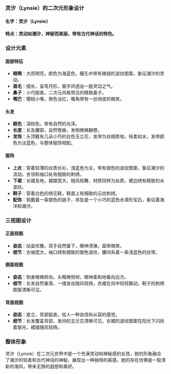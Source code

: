 ### 灵汐（Lynsie）的二次元形象设计

#### 名字：灵汐（Lynsie）

#### 特点：灵动如潮汐，神秘而美丽，带有古代神话的特色。

### 设计元素

#### 面部特征

- **眼睛**：大而明亮，颜色为海蓝色，瞳孔中带有微弱的波纹图案，象征潮汐的灵动。
- **眉毛**：细长，呈弯月形，眉宇间透出一股灵动之气。
- **鼻子**：小巧挺直，二次元风格常见的精致鼻子。
- **嘴巴**：樱桃小嘴，唇色淡红，嘴角带有一丝俏皮的微笑。

#### 头发

- **颜色**：深棕色，带有自然的光泽。
- **长度**：长及腰部，自然卷曲，发梢微微翻卷。
- **发饰**：头顶戴有几朵小巧的白色玉兰花，发带为丝绸质地，轻柔如水，发带颜色为淡蓝色，与整体服饰相配。

#### 服饰

- **上衣**：穿着轻薄的丝质长衫，浅蓝色为主，带有银色的波纹图案，象征潮汐的流动。衣领和袖口处有细致的刺绣。
- **下裙**：长裙及地，裙摆宽大，随风轻舞，材质同样为丝质，裙边绣有精致的水波纹。
- **鞋子**：穿着白色的绣花鞋，鞋面上有细致的云纹刺绣。
- **配饰**：佩戴着一条银色的链子，吊坠是一个小巧的蓝色水滴形宝石，象征着海洋和潮汐。

### 三视图设计

#### 正面视图

- **姿态**：站姿优雅，双手自然垂下，眼神清澈，面带微笑。
- **细节**：衣袖宽大，袖口绣有细致的银色波纹，腰间系着一条浅蓝色的丝带。

#### 侧面视图

- **姿态**：侧身微微转向，头略微侧倾，眼神柔和地看向远方。
- **细节**：长发自然垂落，一缕发丝随风轻扬，衣裙在风中轻轻飘动，鞋子的刺绣图案清晰可见。

#### 背面视图

- **姿态**：直立，背部挺直，给人一种自信和从容的感觉。
- **细节**：长发覆盖背部，发间的玉兰花清晰可见，衣裙的波纹图案在阳光下闪烁着银光，裙摆随风轻扬。

### 整体形象

灵汐（Lynsie）在二次元世界中是一个充满灵动和神秘感的女孩，她的形象融合了潮汐的轻柔和古代神话的神秘，展现出一种独特的美感。她的存在仿佛是一股清新的海风，带来无限的遐想和美好。